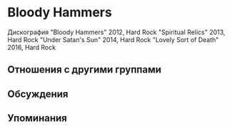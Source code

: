 # Bloody Hammers

Дискография
"Bloody Hammers" 2012, Hard Rock
"Spiritual Relics" 2013, Hard Rock
"Under Satan's Sun" 2014, Hard Rock
"Lovely Sort of Death" 2016, Hard Rock

## Отношения с другими группами


## Обсуждения


## Упоминания

